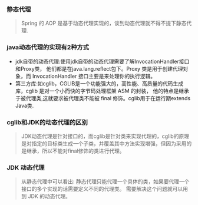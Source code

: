 ### 静态代理

>Spring 的 AOP 是基于动态代理实现的，谈到动态代理就不得不提下静态代理.

### java动态代理的实现有2种方式

* jdk自带的动态代理:使用jdk自带的动态代理需要了解InvocationHandler接口和Proxy类，
他们都是在java.lang.reflect包下。Proxy 类是用于创建代理对象，而 InvocationHandler 接口主要是来处理你的执行逻辑。
* 第三方库:如cglib，CGLIB是一个功能强大的，高性能、高质量的代码生成库，cglib 是对一个小而快的字节码处理框架 ASM 的封装， 他的特点是继承于被代理类,这就要求被代理类不能被 final 修饰。cglib用于在运行期extends Java类.

### cglib和JDK的动态代理的区别

>JDK动态代理是针对接口的，而cglib是针对类来实现代理的，cglib的原理是对指定的目标类生成一个子类，并覆盖其中方法实现增强，但因为采用的是继承，所以不能对final修饰的类进行代理。

### JDK 动态代理

>从静态代理中可以看出: 静态代理只能代理一个具体的类，如果要代理一个接口的多个实现的话需要定义不同的代理类。
需要解决这个问题就可以用到 JDK 的动态代理。

